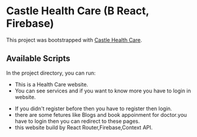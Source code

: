 # Castle Health Care (B React, Firebase)

This project was bootstrapped with [Castle Health Care](https://castle-health-care.web.app/).

## Available Scripts

In the project directory, you can run:
* This is a Health Care website.
* You can see services and if you want to know more you have to login in website.
- If you didn't register before then you have to register then login.
- there are some fetures like Blogs and book appoinment for doctor.you have to login then you can redirect to these pages.
- this website build by React Router,Firebase,Context API.

